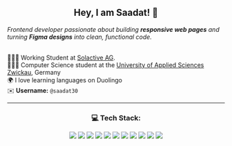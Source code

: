  <h2 align=center> Hey, I am Saadat! 💌</h2>
 <em align=center> Frontend developer passionate about building <b>responsive web pages</b> and turning <b>Figma designs</b> into clean, functional code.</br>
</em></br>



👩🏻‍💻 Working Student at [Solactive AG](https://www.solactive.com/).</br>
👩🏻‍🎓 Computer Science student at the [University of Applied Sciences Zwickau](https://www.whz.de/english/university/about-us/), Germany </br>
🌍 I love learning languages on Duolingo </br>
 ✉️ **Username:** `@saadat30`

 <hr>

 <h3 align=center>💻 Tech Stack: </h3>
 <p align="center">
  <img src="https://img.shields.io/badge/HTML5-E34F26?style=for-the-badge&logo=html5&logoColor=white">
  <img src="https://img.shields.io/badge/CSS3-1572B6?style=for-the-badge&logo=css3&logoColor=white">
  <img src="https://img.shields.io/badge/JavaScript-323330?style=for-the-badge&logo=javascript&logoColor=F7DF1E">
  <img src="https://img.shields.io/badge/TypeScript-007ACC?style=for-the-badge&logo=typescript&logoColor=white">
  <img src="https://img.shields.io/badge/React-20232A?style=for-the-badge&logo=react&logoColor=61DAFB">
  <img src="https://img.shields.io/badge/Tailwind_CSS-38B2AC?style=for-the-badge&logo=tailwind-css&logoColor=white">
  <img src="https://img.shields.io/badge/Material%20UI-007FFF?style=for-the-badge&logo=mui&logoColor=white">
  <img src="https://img.shields.io/badge/Astro-0C1222?style=for-the-badge&logo=astro&logoColor=FDFDFE">
  <img src="https://img.shields.io/badge/Vite-B73BFE?style=for-the-badge&logo=vite&logoColor=FFD62E">
  <img src="https://img.shields.io/badge/storybook-FF4785?style=for-the-badge&logo=storybook&logoColor=white">
  <img src="https://img.shields.io/badge/strapi-2F2E8B?style=for-the-badge&logo=strapi&logoColor=white">
</p>


